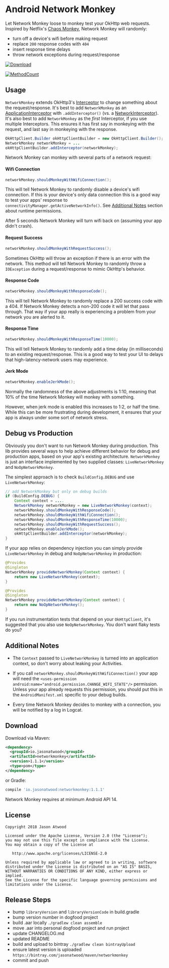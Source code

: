 # Android Network Monkey
Let Network Monkey loose to monkey test your OkHttp web requests. Inspired by Netflix's [Chaos Monkey](https://github.com/Netflix/chaosmonkey), Network Monkey will randomly: 

* turn off a device's wifi before making request
* replace `200` response codes with `404`
* insert response time delays
* throw network exceptions during request/response


[ ![Download](https://api.bintray.com/packages/jasonatwood/maven/networkmonkey/images/download.svg) ](https://bintray.com/jasonatwood/maven/networkmonkey/_latestVersion)


[ ![MethodCount](https://img.shields.io/badge/Methods%20and%20size-core:%2048%20%7C%20deps:%202784%20%7C%205%20KB-e91e63.svg) ](http://www.methodscount.com/?lib=io.jasonatwood%3Anetworkmonkey%3A1.0.2)


## Usage

`NetworkMonkey` extends OkHttp3's [Interceptor](https://github.com/square/okhttp/wiki/Interceptors) to change something about the request/response. It's best to add `NetworkMonkey` as an [ApplicationInterceptor](https://github.com/square/okhttp/wiki/Interceptors#application-interceptors) with `.addInterceptor()` (vs. a [NetworkInterceptor](https://github.com/square/okhttp/wiki/Interceptors#network-interceptors)). It's also best to add `NetworkMonkey` as the *first* Interceptor, if you use multiple Interceptors. This ensures it has first say in monkeying with the request, and last say in monkeying with the response.

```java
OkHttpClient.Builder okHttpClientBuilder = new OkHttpClient.Builder();
NetworkMonkey networkMonkey = ...
okHttpClientBuilder.addInterceptor(networkMonkey);
```

Network Monkey can monkey with several parts of a network request:


#### Wifi Connection

```java
networkMonkey.shouldMonkeyWithWifiConnection();
```

This will tell Network Monkey to randomly disable a device's wifi connection. If this is your device's only data connection this is a good way to test your apps' response to 
`connectivityManager.getActiveNetworkInfo()`. See [Additional Notes](#additional_notes)
 section about runtime permissions.
 
 After 5 seconds Network Monkey will turn wifi back on (assuming your app didn't crash).

#### Request Success

```java
networkMonkey.shouldMonkeyWithRequestSuccess();
```

Sometimes OkHttp will throw an exception if there is an error with the network. This method will tell Network Monkey to randomly throw a `IOException` during a request/response to mimic OkHttp's behavior.


#### Response Code

```java
networkMonkey.shouldMonkeyWithResponseCode();
```

This will tell Network Monkey to randomly replace a 200 success code with a 404. If Network Monkey detects a non-200 code it will let that pass through. That way if your app really is experiencing a problem from your network you are alerted to it.


#### Response Time

```java
networkMonkey.shouldMonkeyWithResponseTime(10000);
```

This will tell Network Monkey to randomly add a time delay (in milliseconds) to an existing request/response. This is a good way to test your UI to delays that high-latency-network users may experience.


#### Jerk Mode

```java
networkMonkey.enableJerkMode();
```
            
Normally the randomness of the above adjustments is 1:10, meaning that 10% of the time Network Monkey will monkey with something.

However, when jerk mode is enabled this increases to 1:2, or half the time. While this can be more frustrating during development, it ensures that your app is always under some sort of network stress.


## Debug vs Production

Obviously you don't want to run Network Monkey during production. This lib provides several ways to help achieve different behavior for debug and production apps, based on your app's existing architecture. `NetworkMonkey` is just an interface implemented by two supplied classes: `LiveNetworkMonkey` and `NoOpNetworkMonkey`.

The simplest approach is to check `BuildConfig.DEBUG` and use `LiveNetworkMonkey`:

```java
// add NetworkMonkey but only on debug builds
if (BuildConfig.DEBUG) {
    Context context = ....
    NetworkMonkey networkMonkey = new LiveNetworkMonkey(context);
    networkMonkey.shouldMonkeyWithResponseCode();
    networkMonkey.shouldMonkeyWithWifiConnection();
    networkMonkey.shouldMonkeyWithResponseTime(10000);
    networkMonkey.shouldMonkeyWithRequestSuccess();
    networkMonkey.enableJerkMode();
    okHttpClientBuilder.addInterceptor(networkMonkey);
}
```

If your app relies on dependency injection you can simply provide `LiveNetworkMonkey` in debug and `NoOpNetworkMonkey` in production:


```java
@Provides
@Singleton
NetworkMonkey provideNetworkMonkey(Context context) {
    return new LiveNetworkMonkey(context);
}
```

```java
@Provides
@Singleton
NetworkMonkey provideNetworkMonkey(Context context) {
    return new NoOpNetworkMonkey();
}
```

If you run instrumentation tests that depend on your `OkHttpClient`, it's suggested that you also use `NoOpNetworkMonkey`. You don't want flaky tests do you?

## Additional Notes
* The `Context` passed to `LiveNetworkMonkey` is turned into an application context, so don't worry about leaking your Activities.

* If you call `networkMonkey.shouldMonkeyWithWifiConnection()` your app will need the     `<uses-permission android:name="android.permission.CHANGE_WIFI_STATE"/>` permission. Unless your app already requests this permission, you should put this in the `AndroidManifest.xml` specific to your debug builds.

* Every time Network Monkey decides to monkey with a connection, you will be notified by a log in Logcat.


## Download

Download via Maven:

```xml
<dependency>
  <groupId>io.jasonatwood</groupId>
  <artifactId>networkmonkey</artifactId>
  <version>1.1.1</version>
  <type>pom</type>
</dependency>
```

or Gradle:

```groovy
compile 'io.jasonatwood:networkmonkey:1.1.1'
```

Network Monkey requires at minimum Android API 14.


## License

    Copyright 2018 Jason Atwood

    Licensed under the Apache License, Version 2.0 (the "License");
    you may not use this file except in compliance with the License.
    You may obtain a copy of the License at

       http://www.apache.org/licenses/LICENSE-2.0

    Unless required by applicable law or agreed to in writing, software
    distributed under the License is distributed on an "AS IS" BASIS,
    WITHOUT WARRANTIES OR CONDITIONS OF ANY KIND, either express or implied.
    See the License for the specific language governing permissions and
    limitations under the License.
    
    
## Release Steps
 * bump `libraryVersion` and `libraryVersionCode` in build.gradle
 * bump version number in dogfood project
 * build .aar locally `./gradlew clean assemble`
 * move .aar into personal dogfood project and run project
 * update CHANGELOG.md
 * updated README
 * build and upload to bintray `./gradlew clean bintrayUpload`
 * ensure latest version is uploaded `https://bintray.com/jasonatwood/maven/networkmonkey`
 * commit and push